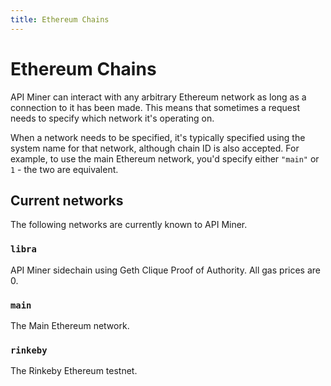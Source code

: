 ```yaml
---
title: Ethereum Chains
---
```


# Ethereum Chains

API Miner can interact with any arbitrary Ethereum network as long as a connection
to it has been made. This means that sometimes a request needs to specify which
network it's operating on.

When a network needs to be specified, it's typically specified using the system
name for that network, although chain ID is also accepted. For example, to use the
main Ethereum network, you'd specify either `"main"` or `1` - the two are equivalent.

## Current networks
The following networks are currently known to API Miner.

### `libra`

API Miner sidechain using Geth Clique Proof of Authority. All gas prices are 0.

### `main`

The Main Ethereum network.

### `rinkeby`

The Rinkeby Ethereum testnet.
